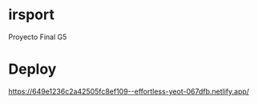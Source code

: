# irsport
Proyecto Final G5
# Deploy

https://649e1236c2a42505fc8ef109--effortless-yeot-067dfb.netlify.app/




